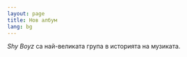 ```yaml
---
layout: page
title: Нов албум
lang: bg
---
```


<em>Shy Boyz</em> са най-великата група в историята на музиката.
